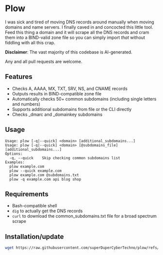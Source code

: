 # Plow

I was sick and tired of moving DNS records around manually when moving domains and name servers. I finally caved in and concocted this little tool. Feed this thing a domain and it will scrape all the DNS records and cram them into a BIND-valid zone file so you can simply import *that* without fiddling with all this crap.

**Disclaimer**: The vast majority of this codebase is AI-generated.

Any and all pull requests are welcome.

## Features

- Checks A, AAAA, MX, TXT, SRV, NS, and CNAME records
- Outputs results in BIND-compatible zone file
- Automatically checks 50+ common subdomains (including single letters and numbers)
- Supports additional subdomains from file or the CLI directly
- Checks _dmarc and _domainkey subdomains

## Usage

```
Usage: plow [-q|--quick] <domain> [additional_subdomains...]
Usage: plow [-q|--quick] <domain> [@subdomains_file] [additional_subdomains...]
Options:
  -q, --quick    Skip checking common subdomains list
Examples:
  plow example.com
  plow --quick example.com
  plow example.com @subdomains.txt
  plow -q example.com api blog shop
```

## Requirements

- Bash-compatible shell
- `dig` to actually get the DNS records
- `curl` to download the common_subdomains.txt file for a broad spectrum scrape

## Installation/update

   ```bash
   wget https://raw.githubusercontent.com/superDuperCyberTechno/plow/refs/heads/main/plow && chmod +x plow && sudo mv plow /usr/local/bin
   ```
